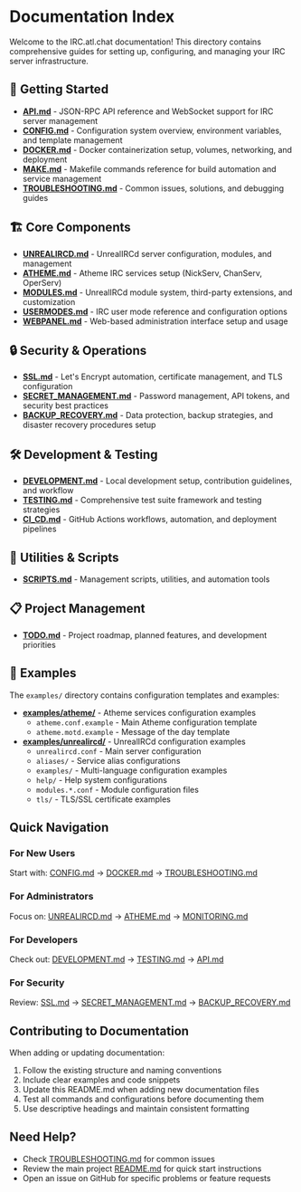 # Documentation Index

Welcome to the IRC.atl.chat documentation! This directory contains comprehensive guides for setting up, configuring, and managing your IRC server infrastructure.

## 🚀 Getting Started

- **[API.md](./API.md)** - JSON-RPC API reference and WebSocket support for IRC server management
- **[CONFIG.md](./CONFIG.md)** - Configuration system overview, environment variables, and template management
- **[DOCKER.md](./DOCKER.md)** - Docker containerization setup, volumes, networking, and deployment
- **[MAKE.md](./MAKE.md)** - Makefile commands reference for build automation and service management
- **[TROUBLESHOOTING.md](./TROUBLESHOOTING.md)** - Common issues, solutions, and debugging guides

## 🏗️ Core Components

- **[UNREALIRCD.md](./UNREALIRCD.md)** - UnrealIRCd server configuration, modules, and management
- **[ATHEME.md](./ATHEME.md)** - Atheme IRC services setup (NickServ, ChanServ, OperServ)
- **[MODULES.md](./MODULES.md)** - UnrealIRCd module system, third-party extensions, and customization
- **[USERMODES.md](./USERMODES.md)** - IRC user mode reference and configuration options
- **[WEBPANEL.md](./WEBPANEL.md)** - Web-based administration interface setup and usage

## 🔒 Security & Operations

- **[SSL.md](./SSL.md)** - Let's Encrypt automation, certificate management, and TLS configuration
- **[SECRET_MANAGEMENT.md](./SECRET_MANAGEMENT.md)** - Password management, API tokens, and security best practices
- **[BACKUP_RECOVERY.md](./BACKUP_RECOVERY.md)** - Data protection, backup strategies, and disaster recovery procedures
 setup

## 🛠️ Development & Testing

- **[DEVELOPMENT.md](./DEVELOPMENT.md)** - Local development setup, contribution guidelines, and workflow
- **[TESTING.md](./TESTING.md)** - Comprehensive test suite framework and testing strategies
- **[CI_CD.md](./CI_CD.md)** - GitHub Actions workflows, automation, and deployment pipelines

## 🔧 Utilities & Scripts

- **[SCRIPTS.md](./SCRIPTS.md)** - Management scripts, utilities, and automation tools

## 📋 Project Management

- **[TODO.md](./TODO.md)** - Project roadmap, planned features, and development priorities

## 📁 Examples

The `examples/` directory contains configuration templates and examples:

- **[examples/atheme/](./examples/atheme/)** - Atheme services configuration examples
  - `atheme.conf.example` - Main Atheme configuration template
  - `atheme.motd.example` - Message of the day template
- **[examples/unrealircd/](./examples/unrealircd/)** - UnrealIRCd configuration examples
  - `unrealircd.conf` - Main server configuration
  - `aliases/` - Service alias configurations
  - `examples/` - Multi-language configuration examples
  - `help/` - Help system configurations
  - `modules.*.conf` - Module configuration files
  - `tls/` - TLS/SSL certificate examples

## Quick Navigation

### For New Users
Start with: [CONFIG.md](./CONFIG.md) → [DOCKER.md](./DOCKER.md) → [TROUBLESHOOTING.md](./TROUBLESHOOTING.md)

### For Administrators
Focus on: [UNREALIRCD.md](./UNREALIRCD.md) → [ATHEME.md](./ATHEME.md) → [MONITORING.md](./MONITORING.md)

### For Developers
Check out: [DEVELOPMENT.md](./DEVELOPMENT.md) → [TESTING.md](./TESTING.md) → [API.md](./API.md)

### For Security
Review: [SSL.md](./SSL.md) → [SECRET_MANAGEMENT.md](./SECRET_MANAGEMENT.md) → [BACKUP_RECOVERY.md](./BACKUP_RECOVERY.md)

## Contributing to Documentation

When adding or updating documentation:

1. Follow the existing structure and naming conventions
2. Include clear examples and code snippets
3. Update this README.md when adding new documentation files
4. Test all commands and configurations before documenting them
5. Use descriptive headings and maintain consistent formatting

## Need Help?

- Check [TROUBLESHOOTING.md](./TROUBLESHOOTING.md) for common issues
- Review the main project [README.md](../README.md) for quick start instructions
- Open an issue on GitHub for specific problems or feature requests